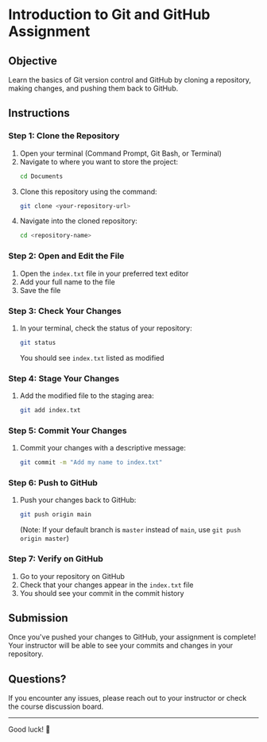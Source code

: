 # Introduction to Git and GitHub Assignment

## Objective
Learn the basics of Git version control and GitHub by cloning a repository, making changes, and pushing them back to GitHub.

## Instructions

### Step 1: Clone the Repository
1. Open your terminal (Command Prompt, Git Bash, or Terminal)
2. Navigate to where you want to store the project:
   ```bash
   cd Documents
   ```
3. Clone this repository using the command:
   ```bash
   git clone <your-repository-url>
   ```
4. Navigate into the cloned repository:
   ```bash
   cd <repository-name>
   ```

### Step 2: Open and Edit the File
1. Open the `index.txt` file in your preferred text editor
2. Add your full name to the file
3. Save the file

### Step 3: Check Your Changes
1. In your terminal, check the status of your repository:
   ```bash
   git status
   ```
   You should see `index.txt` listed as modified

### Step 4: Stage Your Changes
1. Add the modified file to the staging area:
   ```bash
   git add index.txt
   ```

### Step 5: Commit Your Changes
1. Commit your changes with a descriptive message:
   ```bash
   git commit -m "Add my name to index.txt"
   ```

### Step 6: Push to GitHub
1. Push your changes back to GitHub:
   ```bash
   git push origin main
   ```
   (Note: If your default branch is `master` instead of `main`, use `git push origin master`)

### Step 7: Verify on GitHub
1. Go to your repository on GitHub
2. Check that your changes appear in the `index.txt` file
3. You should see your commit in the commit history

## Submission
Once you've pushed your changes to GitHub, your assignment is complete! Your instructor will be able to see your commits and changes in your repository.

## Questions?
If you encounter any issues, please reach out to your instructor or check the course discussion board.

---
Good luck! 🚀
